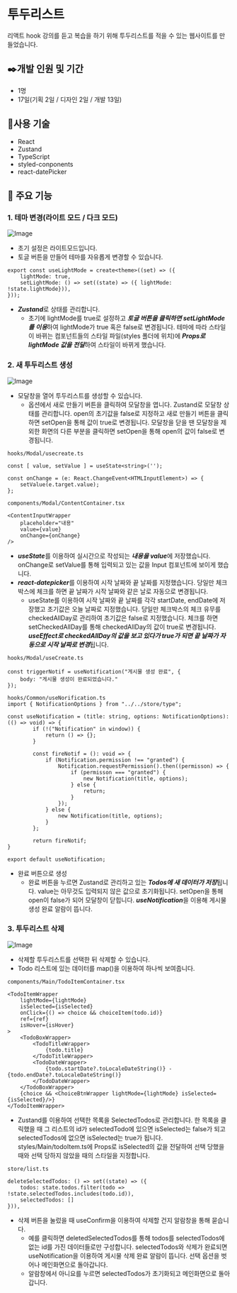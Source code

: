 # 투두리스트   
리액트 hook 강의를 듣고 복습을 하기 위해 투두리스트를 적을 수 있는 웹사이트를 만들었습니다.
## ✒️개발 인원 및 기간

- 1명
- 17일(기획 2일 / 디자인 2일 / 개발 13일)

## 🤖사용 기술
- React
- Zustand
- TypeScript
- styled-conponents
- react-datePicker

## 📝 주요 기능
### 1. 테마 변경(라이트 모드 / 다크 모드)
![Image](https://github.com/user-attachments/assets/c8029cb6-28ed-4a62-8dfd-fcf66fc424b2)
- 초기 설정은 라이트모드입니다.
- 토글 버튼을 만들어 테마를 자유롭게 변경할 수 있습니다.
```
export const useLightMode = create<theme>((set) => ({
    lightMode: true,
    setLightMode: () => set((state) => ({ lightMode: !state.lightMode})),
}));
```
- ***Zustand***로 상태를 관리합니다.
  - 초기에 lightMode를 true로 설정하고 ***토글 버튼을 클릭하면 setLightMode를 이용***하여 lightMode가 true 혹은 false로 변경됩니다. 테마에 따라 스타일이 바뀌는 컴포넌트들의 스타일 파일(styles 폴더에 위치)에 ***Props로 lightMode 값을 전달***하여 스타일이 바뀌게 했습니다.

### 2. 새 투두리스트 생성
![Image](https://github.com/user-attachments/assets/c0364d55-b45a-4465-a7af-64956bfaa2be)
- 모달창을 열어 투두리스트를 생성할 수 있습니다.
  - 옵션에서 새로 만들기 버튼을 클릭하여 모달창을 엽니다. Zustand로 모달창 상태를 관리합니다. open의 초기값을 false로 지정하고 새로 만들기 버튼을 클릭하면 setOpen을 통해 값이 true로 변경됩니다. 모달창을 닫을 땐 모달창을 제외한 화면의 다른 부분을 클릭하면 setOpen을 통해 open의 값이 false로 변경됩니다.
```
hooks/Modal/usecreate.ts

const [ value, setValue ] = useState<string>('');

const onChange = (e: React.ChangeEvent<HTMLInputElement>) => {
    setValue(e.target.value);
};
```
```
components/Modal/ContentContainer.tsx

<ContentInputWrapper 
    placeholder="내용" 
    value={value}
    onChange={onChange}
/>
```

- ***useState***를 이용하여 실시간으로 작성되는 ***내용을 value***에 저장했습니다. onChange로 setValue를 통해 입력되고 있는 값을 Input 컴포넌트에 보이게 했습니다.
- ***react-datepicker***를 이용하여 시작 날짜와 끝 날짜를 지정했습니다. 당일만 체크박스에 체크를 하면 끝 날짜가 시작 날짜와 같은 날로 자동으로 변경됩니다.
  - useState를 이용하여 시작 날짜와 끝 날짜를 각각 startDate, endDate에 저장했고 초기값은 오늘 날짜로 지정했습니다. 당일만 체크박스의 체크 유무를 checkedAllDay로 관리하여 초기값은 false로 지정했습니다. 체크를 하면 setCheckedAllDay를 통해 checkedAllDay의 값이 true로 변경됩니다. ***useEffect로 checkedAllDay의 값을 보고 있다가 true가 되면 끝 날짜가 자동으로 시작 날짜로 변경***됩니다.
```
hooks/Modal/useCreate.ts

const triggerNotif = useNotification("게시물 생성 완료", {
    body: "게시물 생성이 완료되었습니다."
});
```
```
hooks/Common/useNorification.ts
import { NotificationOptions } from "../../store/type";

const useNotification = (title: string, options: NotificationOptions): (() => void) => {
        if (!("Notification" in window)) {
            return () => {};
        }
        
        const fireNotif = (): void => {
            if (Notification.permission !== "granted") {
                Notification.requestPermission().then((permisson) => {
                    if (permisson === "granted") {
                        new Notification(title, options);
                    } else {
                        return;
                    }
                });
            } else {
                new Notification(title, options);
            }
        };

        return fireNotif;
}

export default useNotification;
```
- 완료 버튼으로 생성
    - 완료 버튼을 누르면 Zustand로 관리하고 있는 ***Todos에 새 데이터가 저장***됩니다. value는 아무것도 입력되지 않은 값으로 초기화됩니다. setOpen을 통해 open이 false가 되어 모달창이 닫힙니다. ***useNotification***을 이용해 게시물 생성 완료 알람이 뜹니다.
 
### 3. 투두리스트 삭제
![Image](https://github.com/user-attachments/assets/31505613-7ac5-4965-a92e-1540c31a8303)
- 삭제할 투두리스트를 선택한 뒤 삭제할 수 있습니다.
- Todo 리스트에 있는 데이터를 map()을 이용하여 하나씩 보여줍니다. 
```
components/Main/TodoItemContainer.tsx

<TodoItemWrapper 
    lightMode={lightMode}
    isSelected={isSelected}
    onClick={() => choice && choiceItem(todo.id)}
    ref={ref}
    isHover={isHover}
>
    <TodoBoxWrapper>
        <TodoTitleWrapper>
            {todo.title}
        </TodoTitleWrapper>  
        <TodoDateWrapper>
            {todo.startDate?.toLocaleDateString()} - {todo.endDate?.toLocaleDateString()}
        </TodoDateWrapper>
    </TodoBoxWrapper>
    {choice && <ChoiceBtnWrapper lightMode={lightMode} isSelected={isSelected}/>} 
</TodoItemWrapper>
```
- Zustand를 이용하여 선택한 목록을 SelectedTodos로 관리합니다. 한 목록을 클릭했을 때 그 리스트의 id가 selectedTodo에 있으면 isSelected는 false가 되고 selectedTodos에 없으면 isSelected는 true가 됩니다. styles/Main/todoItem.ts에 Props로 isSelected의 값을 전달하여 선택 당했을 때와 선택 당하지 않았을 때의 스타일을 지정합니다.
```
store/list.ts

deleteSelectedTodos: () => set((state) => ({
    todos: state.todos.filter(todo => !state.selectedTodos.includes(todo.id)),
    selectedTodos: []
})),
```
- 삭제 버튼을 눌렀을 때 useConfirm을 이용하여 삭제할 건지 알람창을 통해 묻습니다.
  - 예를 클릭하면 deletedSelectedTodos를 통해 todos를 selectedTodos에 없는 id를 가진 데이터들로만 구성합니다. selectedTodos와 삭제가 완료되면 useNotification을 이용하여 게시물 삭제 완료 알람이 뜹니다. 선택 옵션을 벗어나 메인화면으로 돌아갑니다.
  - 알람창에서 아니요를 누르면 selectedTodos가 초기화되고 메인화면으로 돌아갑니다.
